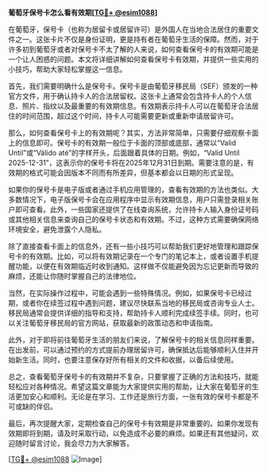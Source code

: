 **葡萄牙保号卡怎么看有效期[[TG💪+ @esim1088](https://t.me/s/esim1088)]**

在葡萄牙，保号卡（也称为居留卡或居留许可）是外国人在当地合法居住的重要文件之一。这张卡片不仅是身份证明，更是持有者在葡萄牙生活的保障。然而，对于许多初到葡萄牙或者对保号卡不太了解的人来说，如何查看保号卡的有效期可能是一个让人困惑的问题。本文将详细讲解如何查看保号卡有效期，并提供一些实用的小技巧，帮助大家轻松掌握这一信息。

首先，我们需要明确什么是保号卡。保号卡是由葡萄牙移民局（SEF）颁发的一种官方文件，用于确认持卡人的合法居留权。这张卡上通常会包含持卡人的个人信息、照片、指纹以及最重要的有效期信息。有效期表示持卡人可以在葡萄牙合法居住的时间范围，超过这个时间，持卡人可能需要更新或重新申请居留许可。

那么，如何查看保号卡上的有效期呢？其实，方法非常简单，只需要仔细观察卡面上的信息即可。保号卡的有效期一般位于卡面的顶部或底部，通常以“Valid Until”或“Válido até”的字样开头，后面跟着具体的日期。例如，“Valid Until 2025-12-31”，这表示你的保号卡将在2025年12月31日到期。需要注意的是，有效期的格式可能会因版本不同而有所差异，但基本都会以日期的形式呈现。

如果你的保号卡是电子版或者通过手机应用管理的，查看有效期的方法也类似。大多数情况下，电子版保号卡会在应用程序中显示有效期信息，用户只需登录相关账户即可查看。此外，一些国家还提供了在线查询系统，允许持卡人输入身份证号码或其他相关信息来查询自己的保号卡状态和有效期。不过，这种方式需要确保网络环境安全，避免泄露个人隐私。

除了直接查看卡面上的信息外，还有一些小技巧可以帮助我们更好地管理和跟踪保号卡的有效期。比如，可以将有效期记录在一个专门的笔记本上，或者设置手机提醒功能，以便在有效期临近时收到通知。这样做不仅能避免因为忘记更新而导致的麻烦，还能让你随时掌握自己的法律地位。

当然，在实际操作过程中，可能会遇到一些特殊情况。例如，如果保号卡已经过期，或者你在续签过程中遇到问题，建议尽快联系当地的移民局或咨询专业人士。移民局通常会提供详细的指导和支持，帮助持卡人顺利完成续签手续。同时，也可以关注葡萄牙移民局的官方网站，获取最新的政策动态和申请指南。

此外，对于即将前往葡萄牙生活的朋友们来说，了解保号卡的相关信息同样重要。在出发前，可以通过预约的方式提前办理居留许可，确保抵达后能够顺利入住并开始新生活。同时，也要注意保存好所有相关的文件和收据，以备后续使用。

总之，查看葡萄牙保号卡的有效期并不复杂，只要掌握了正确的方法和技巧，就能轻松应对各种情况。希望这篇文章能为大家提供实用的帮助，让大家在葡萄牙的生活更加安心和顺利。无论是在学习、工作还是旅行方面，一张有效的保号卡都是不可或缺的伴侣。

最后，再次提醒大家，定期检查自己的保号卡有效期是非常重要的。如果你发现有效期即将到期，请及时采取行动，以免造成不必要的麻烦。如果还有其他疑问，欢迎随时留言讨论，我会尽力为大家解答。

[[TG💪+ @esim1088](https://t.me/s/esim1088) ![Image](https://i.postimg.cc/4NQfJmqS/Snipaste-2025-05-13-00-14-12.png)]